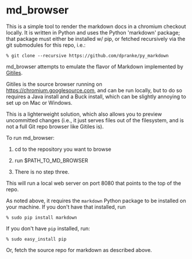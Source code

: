 # md\_browser

This is a simple tool to render the markdown docs in a chromium checkout
locally. It is written in Python and uses the Python 'markdown' package;
that package must either be installed w/ pip, or fetched recursively
via the git submodules for this repo, i.e.:

    % git clone --recursive https://github.com/dpranke/py_markdown


md\_browser attempts to emulate the flavor of Markdown implemented by
[Gitiles](https://gerrit.googlesource.com/gitiles/+/master/Documentation/markdown.md).

Gitiles is the source browser running on https://chromium.googlesource.com,
and can be run locally, but to do so requires a Java install and a Buck
install, which can be slightly annoying to set up on Mac or Windows.

This is a lighterweight solution, which also allows you to preview uncommitted
changes (i.e., it just serves files out of the filesystem, and is not a
full Git repo browser like Gitiles is).

To run md\_browser:

1. cd to the repository you want to browse

2. run $PATH\_TO\_MD\_BROWSER

3. There is no step three.

This will run a local web server on port 8080 that points to the top
of the repo.

As noted above, it requires the `markdown` Python package to be installed
on your machine. If you don't have that installed, run

    % sudo pip install markdown

If you don't have `pip` installed, run:

    % sudo easy_install pip

Or, fetch the source repo for markdown as described above.
